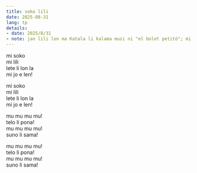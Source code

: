 ```yaml
---
title: soko lili
date: 2025-08-31
lang: tp
details:
- date: 2025/8/31
- note: jan lili lon ma Katala li kalama musi ni "el bolet petitó"; mi toki pona e musi.
---
```


mi soko  
mi lili  
lete li lon la  
mi jo e len!

mi soko  
mi lili  
lete li lon la  
mi jo e len!

mu mu mu mu!  
telo li pona!  
mu mu mu mu!  
suno li sama!  

mu mu mu mu!  
telo li pona!  
mu mu mu mu!  
suno li sama!  
